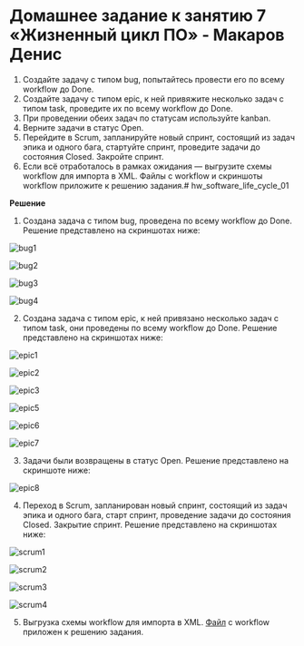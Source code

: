 # Домашнее задание к занятию 7 «Жизненный цикл ПО» - Макаров Денис


1. Создайте задачу с типом bug, попытайтесь провести его по всему workflow до Done. 
1. Создайте задачу с типом epic, к ней привяжите несколько задач с типом task, проведите их по всему workflow до Done. 
1. При проведении обеих задач по статусам используйте kanban. 
1. Верните задачи в статус Open.
1. Перейдите в Scrum, запланируйте новый спринт, состоящий из задач эпика и одного бага, стартуйте спринт, проведите задачи до состояния Closed. Закройте спринт.
2. Если всё отработалось в рамках ожидания — выгрузите схемы workflow для импорта в XML. Файлы с workflow и скриншоты workflow приложите к решению задания.# hw_software_life_cycle_01

**Решение**
1. Создана задача с типом bug, проведена  по всему workflow до Done. Решение представлено на скриншотах ниже:

![bug1](https://github.com/user-attachments/assets/1069fa73-1b09-45eb-8432-11200ef83d28)

![bug2](https://github.com/user-attachments/assets/740cfb1f-7858-48d0-a10e-299664ba8bf5)

![bug3](https://github.com/user-attachments/assets/e54d49b3-9380-482c-a099-bd8fda98eee7)

![bug4](https://github.com/user-attachments/assets/1d1aadc2-d723-4e1d-9c99-87f736e7f784)

2. Создана задача с типом epic, к ней привязано несколько задач с типом task, они проведены  по всему workflow до Done. Решение представлено на скриншотах ниже:

![epic1](https://github.com/user-attachments/assets/401e22d5-7636-47c6-aa80-ee60c36bff8a)

![epic2](https://github.com/user-attachments/assets/d3af550c-74e0-4b33-8e68-63977b0757b3)

![epic3](https://github.com/user-attachments/assets/ecc1e8ba-a4bf-471a-a384-e36abb6535f3)

![epic5](https://github.com/user-attachments/assets/6a852b55-bc48-4004-9422-0a64b0ad5e0c)

![epic6](https://github.com/user-attachments/assets/615293c9-24c2-4e79-8d7a-d57d602c9326)

![epic7](https://github.com/user-attachments/assets/2a473679-67ee-4445-84e9-e79a278226de)

3.  Задачи были возвращены в статус Open. Решение представлено на скриншоте ниже: 

![epic8](https://github.com/user-attachments/assets/1a154b82-a7ef-443d-ba8e-77fb4a164862)

4. Переход в Scrum, запланирован новый спринт, состоящий из задач эпика и одного бага, старт спринт, проведение задачи до состояния Closed. Закрытие спринт. Решение представлено на скриншотах ниже:

![scrum1](https://github.com/user-attachments/assets/6722588b-6e56-4905-bb33-963890ee1bb7)

![scrum2](https://github.com/user-attachments/assets/83414945-1b6f-4418-a4dc-e3cf49ef521a)

![scrum3](https://github.com/user-attachments/assets/6e637943-77d6-4b72-bd21-7ffac9aa40bc)

![scrum4](https://github.com/user-attachments/assets/6c91d9e3-b943-49bc-b751-9bbe36d2d126)

5. Выгрузка схемы workflow для импорта в XML. [Файл](SearchRequest.xml) с workflow приложен к решению задания.

















